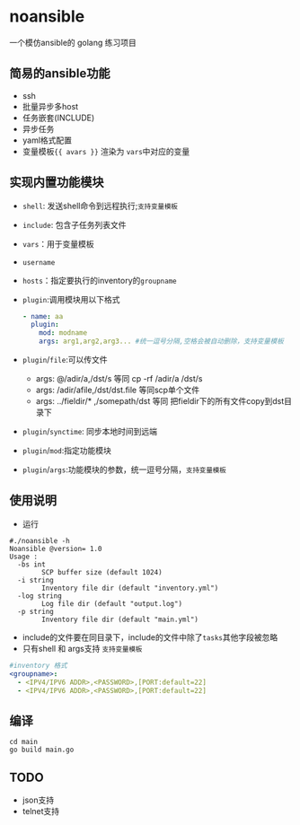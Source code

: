 # noansible

一个模仿ansible的 golang 练习项目

## 简易的ansible功能

- ssh
- 批量异步多host
- 任务嵌套(INCLUDE)
- 异步任务
- yaml格式配置
- 变量模板`{{ avars }}` 渲染为 `vars`中对应的变量


## 实现内置功能模块
- `shell`: 发送shell命令到远程执行;`支持变量模板`
- `include`: 包含子任务列表文件
- `vars`：用于变量模板
- `username`
- `hosts`：指定要执行的inventory的`groupname`

- `plugin`:调用模块用以下格式
  ```yaml
  - name: aa
    plugin:
      mod: modname
      args: arg1,arg2,arg3... #统一逗号分隔,空格会被自动删除，支持变量模板
  ```

- `plugin`/`file`:可以传文件
  * args: @/adir/a,/dst/s 等同 cp -rf /adir/a /dst/s
  * args: /adir/afile,/dst/dst.file 等同scp单个文件
  * args: ../fieldir/* ,/somepath/dst 等同 把fieldir下的所有文件copy到dst目录下
  
- `plugin`/`synctime`: 同步本地时间到远端
- `plugin`/`mod`:指定功能模块
- `plugin`/`args`:功能模块的参数，统一逗号分隔，`支持变量模板`

## 使用说明

- 运行

```shell
#./noansible -h
Noansible @version= 1.0
Usage :
  -bs int
        SCP buffer size (default 1024)
  -i string
        Inventory file dir (default "inventory.yml")
  -log string
        Log file dir (default "output.log")
  -p string
        Inventory file dir (default "main.yml")

```

- include的文件要在同目录下，include的文件中除了`tasks`其他字段被忽略
- 只有shell 和  args支持 `支持变量模板`

```yaml
#inventory 格式
<groupname>:
  - <IPV4/IPV6 ADDR>,<PASSWORD>,[PORT:default=22]
  - <IPV4/IPV6 ADDR>,<PASSWORD>,[PORT:default=22]
```


## 编译

```shell
cd main
go build main.go
```

## TODO

- json支持
- telnet支持